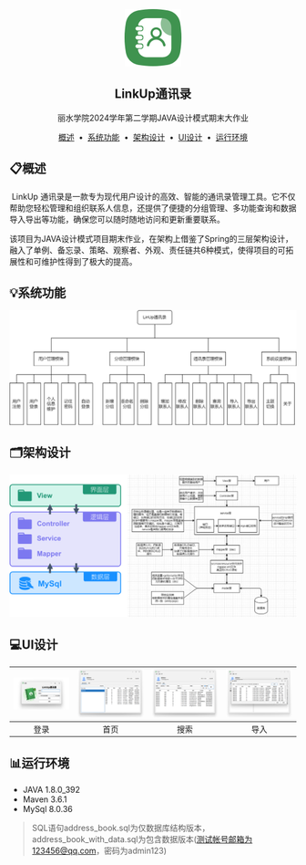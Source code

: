 <p align="center">
<img src="./assets/logo.png" width="100px"/>
</p>
<div align="center">
<h2>LinkUp通讯录</h2>
<p style="color:#ddddd;">丽水学院2024学年第二学期JAVA设计模式期末大作业</p>
</div>
<p align="center">
<a href="#概述">概述</a> &nbsp;&bull;&nbsp;
<a href="#系统功能">系统功能</a> &nbsp;&bull;&nbsp;
<a href="#%EF%B8%8F架构设计">架构设计</a> &nbsp;&bull;&nbsp;
<a href="#UI设计">UI设计</a> &nbsp;&bull;&nbsp;
<a href="#运行环境">运行环境</a> 
</p>



## 📋概述

​	LinkUp 通讯录是一款专为现代用户设计的高效、智能的通讯录管理工具。它不仅帮助您轻松管理和组织联系人信息，还提供了便捷的分组管理、多功能查询和数据导入导出等功能，确保您可以随时随地访问和更新重要联系。

​	该项目为JAVA设计模式项目期末作业，在架构上借鉴了Spring的三层架构设计，融入了单例、备忘录、策略、观察者、外观、责任链共6种模式，使得项目的可拓展性和可维护性得到了极大的提高。



## 💡系统功能

<img src="./assets/系统架构.png" alt="系统架构" style="zoom: 50%;" />



## 🗂️架构设计

<img src="./assets/image-20250103182707560.png" alt="image-20250103182707560" style="zoom:50%;" />



## 💻UI设计

| ![image-20250103182449044](./assets/image-20250103182449044.png) | ![image-20250103182501730](./assets/image-20250103182501730.png) | ![image-20250103182513068](./assets/image-20250103182513068.png) | ![image-20250103182525928](./assets/image-20250103182525928.png) |
| :----------------------------------------------------------: | :----------------------------------------------------------: | :----------------------------------------------------------: | :----------------------------------------------------------: |
|                             登录                             |                             首页                             |                             搜索                             |                             导入                             |



## 📊运行环境

- JAVA 1.8.0_392
- Maven 3.6.1
- MySql 8.0.36

> SQL语句address_book.sql为仅数据库结构版本，address_book_with_data.sql为包含数据版本(测试帐号邮箱为123456@qq.com，密码为admin123)
